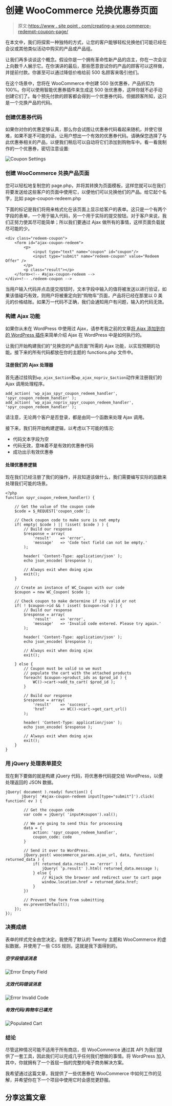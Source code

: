 # 创建 WooCommerce 兑换优惠券页面

> 原文:[https://www . site point . com/creating-a-woo commerce-redempt-coupon-page/](https://www.sitepoint.com/creating-a-woocommerce-redeem-coupon-page/)

在本文中，我们将探索一种独特的方式，让您的客户能够轻松兑换他们可能已经在会议或其他类似活动中购买的产品或产品组。

让我们再多谈谈这个概念。假设你是一个拥有革命性新产品的店主，你在一次会议上向数千人展示它。在你演讲的最后，那些愿意尝试你的产品的顾客可以这样做，并提前付款。你甚至可以通过降低价格给前 500 名顾客来吸引他们。

在这个场景中，您将在 WooCommerce 中创建 500 张优惠券，产品折扣为 100%。你可以使用智能优惠券插件来生成这 500 张优惠券，这样你就不必手动创建它们了。每个预先付款的顾客都会得到一个优惠券代码，但据顾客所知，这只是一个兑换产品的代码。

### 创建优惠券代码

如果你对你的优惠足够认真，那么你会试图让优惠券代码看起来随机，并使它很难，如果不是不可能的话，让用户想出一个有效的优惠券代码。请确保您选择了与此优惠券相关的产品，以便我们稍后可以自动将它们添加到购物车中。看一看我制作的一个优惠券，密切注意设置:

![Coupon Settings](../Images/e515c2727e39aa0f34979be613c71da4.png)

### 创建 WooCommerce 兑换产品页面

您可以轻松地复制您的 page.php，并将其转换为页面模板，这样您就可以在我们将要发送给这些客户的页面中使用它，以便他们可以兑换他们的产品。给它起个名字，比如 page-coupon-redeem.php

下面的标记是我们将用来格式化在该页面上显示给客户的表单。这只是一个有两个字段的表单，一个用于输入代码，另一个用于实际的提交按钮。对于客户来说，我们正努力使其尽可能简单；所以我们要通过 Ajax 做所有的事情，这样页面负载就尽可能的少。

```
<div class="redeem-coupon">
	<form id="ajax-coupon-redeem">
		<p>
			<input type="text" name="coupon" id="coupon"/>
			<input type="submit" name="redeem-coupon" value="Redeem Offer" />
		</p>
		<p class="result"></p>
	</form><!-- #ajax-coupon-redeem -->
</div><!-- .redeem-coupon -->
```

当用户输入代码并点击提交按钮时，文本字段中输入的值将被发送以进行验证，如果该值碰巧有效，则用户将被重定向到“购物车”页面，产品将已经在那里以 0 美元的价格结账。如果万一代码不正确，我们会通知用户有问题，输入的代码无效。

### 构建 Ajax 功能

如果你从未在 WordPress 中使用过 Ajax，请参考我之前的文章[将 Ajax 添加到你的 WordPress 插件](https://www.sitepoint.com/adding-ajax-to-your-wordpress-plugin/ "Adding Ajax to Your WordPress Plugin")来简单介绍 Ajax 在 WordPress 中是如何执行的。

让我们开始构建我们的“兑换您的产品页面”所需的 Ajax 功能，以实现预期的功能。接下来的所有代码都放在你的主题的 functions.php 文件中。

#### 注册我们的 Ajax 处理器

首先通过挂钩到`wp_ajax_$action`和`wp_ajax_nopriv_$action`动作来注册我们的 Ajax 调用处理程序。

```
add_action( 'wp_ajax_spyr_coupon_redeem_handler', 'spyr_coupon_redeem_handler' );
add_action( 'wp_ajax_nopriv_spyr_coupon_redeem_handler', 'spyr_coupon_redeem_handler' );
```

请注意，无论两个客户是否登录，都是由同一个函数来处理 Ajax 调用。

接下来，我们将开始构建逻辑，以考虑以下可能的情况:

*   代码文本字段为空
*   代码无效，意味着不是有效的优惠券代码
*   成功出示有效优惠券

#### 处理优惠券逻辑

现在我们已经注册了我们的操作，并且知道该做什么，我们需要编写实际的函数来处理我们可能的场景。

```
<?php
function spyr_coupon_redeem_handler() {

	// Get the value of the coupon code
	$code = $_REQUEST['coupon_code'];

	// Check coupon code to make sure is not empty
	if( empty( $code ) || !isset( $code ) ) {
		// Build our response
		$response = array(
			'result'    => 'error',
			'message'   => 'Code text field can not be empty.'
		);

		header( 'Content-Type: application/json' );
		echo json_encode( $response );

		// Always exit when doing ajax
		exit();
	}

	// Create an instance of WC_Coupon with our code
	$coupon = new WC_Coupon( $code );

	// Check coupon to make determine if its valid or not
	if( ! $coupon->id && ! isset( $coupon->id ) ) {
		// Build our response
		$response = array(
			'result'    => 'error',
			'message'   => 'Invalid code entered. Please try again.'
		);

		header( 'Content-Type: application/json' );
		echo json_encode( $response );

		// Always exit when doing ajax
		exit();

	} else {
		// Coupon must be valid so we must
		// populate the cart with the attached products
		foreach( $coupon->product_ids as $prod_id ) {
			WC()->cart->add_to_cart( $prod_id );
		}

		// Build our response
		$response = array(
			'result'    => 'success',
			'href'      => WC()->cart->get_cart_url()
		);

		header( 'Content-Type: application/json' );
		echo json_encode( $response );

		// Always exit when doing ajax
		exit();
	}
}
```

### 用 jQuery 处理表单提交

现在剩下要做的就是构建 jQuery 代码，将优惠券代码提交给 WordPress，以便处理返回的 JSON 数据。

```
jQuery( document ).ready( function() {
       jQuery( '#ajax-coupon-redeem input[type="submit"]').click( function( ev ) {

        // Get the coupon code
        var code = jQuery( 'input#coupon').val();

        // We are going to send this for processing
        data = {
            action: 'spyr_coupon_redeem_handler',
            coupon_code: code
        }

        // Send it over to WordPress.
        jQuery.post( woocommerce_params.ajax_url, data, function( returned_data ) {
            if( returned_data.result == 'error' ) {
                jQuery( 'p.result' ).html( returned_data.message );
            } else {
                // Hijack the browser and redirect user to cart page
                window.location.href = returned_data.href;
            }
        })

        // Prevent the form from submitting
        ev.preventDefault();
    }); 
});
```

### 决赛成绩

表单的样式完全由您决定。我使用了默认的 Twenty 主题和 WooCommerce 的虚拟数据，并使用了一些 CSS 规则，这就是我下面得到的。

##### 空字段错误消息

![Error Empty Field](../Images/0b6967bd3bb62fad32239489d49c6b05.png)

##### 无效代码错误消息

![Error Invalid Code](../Images/d1e98446169362c7d234b19c234c3aa8.png)

##### 有效代码/购物车已填充

![Populated Cart](../Images/c83f69aba06d811dfa3508284083d41e.png)

### 结论

尽管这种情况可能不适用于所有商店，但 WooCommerce 通过其 API 为我们提供了一套工具，因此我们可以完成几乎任何我们想做的事情。将 WordPress 加入其中，你就拥有了一个首屈一指的完整的电子商务解决方案。

我希望通过这篇文章，我提供了一些优惠券在 WooCommerce 中如何工作的见解，并希望你在下一个项目中使用它时会感觉更舒服。

## 分享这篇文章